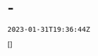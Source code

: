 <!DOCTYPE html>
<html lang="en" data-theme="light">
<head>
    <meta charset="UTF-8">
    <meta http-equiv="X-UA-Compatible" content="IE=edge">
    <meta name="viewport" content="width=1024px, initial-scale=1.0">
    <title> - </title>
    <link rel="stylesheet" href="https://unpkg.com/@picocss/pico@1.*/css/pico.min.css">
    
    
</head>
<body>
    
<h1> - </h1>

<pre>
2023-01-31T19:36:44Z
</pre>

[]
<ul>
    
</ul>

</body>
</html>